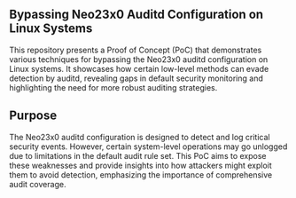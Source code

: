 ## Bypassing Neo23x0 Auditd Configuration on Linux Systems

This repository presents a Proof of Concept (PoC) that demonstrates various techniques for bypassing the Neo23x0 auditd configuration on Linux systems. It showcases how certain low-level methods can evade detection by auditd, revealing gaps in default security monitoring and highlighting the need for more robust auditing strategies.

## Purpose
The Neo23x0 auditd configuration is designed to detect and log critical security events. However, certain system-level operations may go unlogged due to limitations in the default audit rule set. This PoC aims to expose these weaknesses and provide insights into how attackers might exploit them to avoid detection, emphasizing the importance of comprehensive audit coverage.

